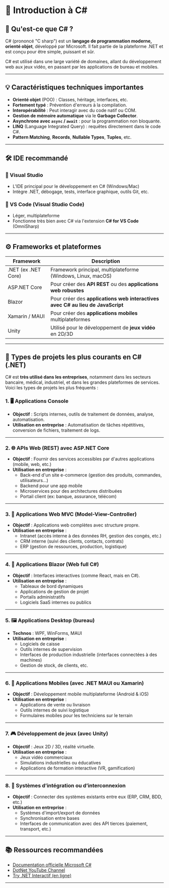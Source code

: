 # 🧠 Introduction à C#

## 🔹 Qu'est-ce que C# ?

C# (prononcé "C sharp") est un **langage de programmation moderne, orienté objet**, développé par Microsoft. Il fait partie de la plateforme .NET et est conçu pour être simple, puissant et sûr.

C# est utilisé dans une large variété de domaines, allant du développement web aux jeux vidéo, en passant par les applications de bureau et mobiles.

---

## 💡 Caractéristiques techniques importantes

- **Orienté objet** (POO) : Classes, héritage, interfaces, etc.
- **Fortement typé** : Prévention d'erreurs à la compilation.
- **Interopérabilité** : Peut interagir avec du code natif ou COM.
- **Gestion de mémoire automatique** via le **Garbage Collector**.
- **Asynchrone avec `async` / `await`** : pour la programmation non bloquante.
- **LINQ** (Language Integrated Query) : requêtes directement dans le code C#.
- **Pattern Matching**, **Records**, **Nullable Types**, **Tuples**, etc.

---

## 🛠️ IDE recommandé

### 🔧 Visual Studio
- L'IDE principal pour le développement en C# (Windows/Mac)
- Intègre .NET, débogage, tests, interface graphique, outils Git, etc.

### 🔧 VS Code (Visual Studio Code)
- Léger, multiplateforme
- Fonctionne très bien avec C# via l'extension **C# for VS Code** (OmniSharp)

---

## ⚙️ Frameworks et plateformes

| Framework           | Description                                                                    |
| ------------------- | ------------------------------------------------------------------------------ |
| .NET (ex .NET Core) | Framework principal, multiplateforme (Windows, Linux, macOS)                   |
| ASP.NET Core        | Pour créer des **API REST** ou des **applications web robustes**               |
| Blazor              | Pour créer des **applications web interactives avec C# au lieu de JavaScript** |
| Xamarin / MAUI      | Pour créer des **applications mobiles** multiplateformes                       |
| Unity               | Utilisé pour le développement de **jeux vidéo** en 2D/3D                       |

---

## 🧱 Types de projets les plus courants en C# (.NET)

C# est **très utilisé dans les entreprises**, notamment dans les secteurs bancaire, médical, industriel, et dans les grandes plateformes de services. Voici les types de projets les plus fréquents :

### 1. 🖥️ Applications Console
- **Objectif** : Scripts internes, outils de traitement de données, analyse, automatisation.
- **Utilisation en entreprise** : Automatisation de tâches répétitives, conversion de fichiers, traitement de logs.

---

### 2. 🌐 APIs Web (REST) avec ASP.NET Core
- **Objectif** : Fournir des services accessibles par d'autres applications (mobile, web, etc.)
- **Utilisation en entreprise** :
  - Back-end d'un site e-commerce (gestion des produits, commandes, utilisateurs…)
  - Backend pour une app mobile
  - Microservices pour des architectures distribuées
  - Portail client (ex: banque, assurance, télécom)

---

### 3. 🧭 Applications Web MVC (Model-View-Controller)
- **Objectif** : Applications web complètes avec structure propre.
- **Utilisation en entreprise** :
  - Intranet (accès interne à des données RH, gestion des congés, etc.)
  - CRM interne (suivi des clients, contacts, contrats)
  - ERP (gestion de ressources, production, logistique)

---

### 4. 🎨 Applications Blazor (Web full C#)
- **Objectif** : Interfaces interactives (comme React, mais en C#).
- **Utilisation en entreprise** :
  - Tableaux de bord dynamiques
  - Applications de gestion de projet
  - Portails administratifs
  - Logiciels SaaS internes ou publics

---

### 5. 🖼️ Applications Desktop (bureau)
- **Technos** : WPF, WinForms, MAUI
- **Utilisation en entreprise** :
  - Logiciels de caisse
  - Outils internes de supervision
  - Interfaces de production industrielle (interfaces connectées à des machines)
  - Gestion de stock, de clients, etc.

---

### 6. 📱 Applications Mobiles (avec .NET MAUI ou Xamarin)
- **Objectif** : Développement mobile multiplateforme (Android & iOS)
- **Utilisation en entreprise** :
  - Applications de vente ou livraison
  - Outils internes de suivi logistique
  - Formulaires mobiles pour les techniciens sur le terrain

---

### 7. 🎮 Développement de jeux (avec Unity)
- **Objectif** : Jeux 2D / 3D, réalité virtuelle.
- **Utilisation en entreprise** :
  - Jeux vidéo commerciaux
  - Simulations industrielles ou éducatives
  - Applications de formation interactive (VR, gamification)

---

### 8. 🧩 Systèmes d’intégration ou d’interconnexion
- **Objectif** : Connecter des systèmes existants entre eux (ERP, CRM, BDD, etc.)
- **Utilisation en entreprise** :
  - Systèmes d'import/export de données
  - Synchronisation entre bases
  - Interfaces de communication avec des API tierces (paiement, transport, etc.)


---

## 📚 Ressources recommandées

- [Documentation officielle Microsoft C#](https://learn.microsoft.com/fr-fr/dotnet/csharp/)
- [DotNet YouTube Channel](https://www.youtube.com/@dotnet)
- [Try .NET Interactif (en ligne)](https://learn.microsoft.com/fr-fr/dotnet/csharp/tutorials/intro-to-csharp/)

---

